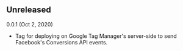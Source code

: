 ## Unreleased
0.0.1 (Oct 2, 2020)
* Tag for deploying on Google Tag Manager's server-side to send Facebook's Conversions API events.
